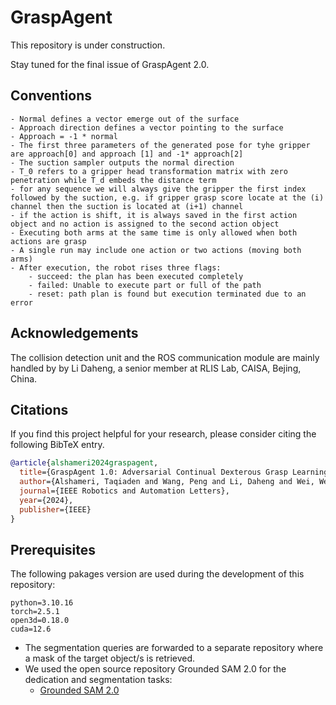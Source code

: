 
# GraspAgent

This repository is under construction.

Stay tuned for the final issue of GraspAgent 2.0.


## Conventions
    - Normal defines a vector emerge out of the surface
    - Approach direction defines a vector pointing to the surface
    - Approach = -1 * normal
    - The first three parameters of the generated pose for tyhe gripper are approach[0] and approach [1] and -1* approach[2]
    - The suction sampler outputs the normal direction
    - T_0 refers to a gripper head transformation matrix with zero penetration while T_d embeds the distance term
    - for any sequence we will always give the gripper the first index followed by the suction, e.g. if gripper grasp score locate at the (i) channel then the suction is located at (i+1) channel
    - if the action is shift, it is always saved in the first action object and no action is assigned to the second action object
    - Executing both arms at the same time is only allowed when both actions are grasp
    - A single run may include one action or two actions (moving both arms)
    - After execution, the robot rises three flags:
        - succeed: the plan has been executed completely
        - failed: Unable to execute part or full of the path
        - reset: path plan is found but execution terminated due to an error


## Acknowledgements
The collision detection unit and the ROS communication module are mainly handled by by Li Daheng, a senior member at RLIS Lab, CAISA, Bejing, China.

## Citations
If you find this project helpful for your research, please consider citing the following BibTeX entry.
```BibTex
@article{alshameri2024graspagent,
  title={GraspAgent 1.0: Adversarial Continual Dexterous Grasp Learning},
  author={Alshameri, Taqiaden and Wang, Peng and Li, Daheng and Wei, Wei and Duan, Haonan and Huang, Yayu and Alfarzaeai, Murad Saleh},
  journal={IEEE Robotics and Automation Letters},
  year={2024},
  publisher={IEEE}
}

```

## Prerequisites
The following pakages version are used during the development of this repository:
```
python=3.10.16
torch=2.5.1
open3d=0.18.0
cuda=12.6
```

- The segmentation queries are forwarded to a separate repository where a mask of the target object/s is retrieved.
- We used the open source repository Grounded SAM 2.0 for the dedication and segmentation tasks:
    - [Grounded SAM 2.0](https://github.com/IDEA-Research/Grounded-SAM-2)

